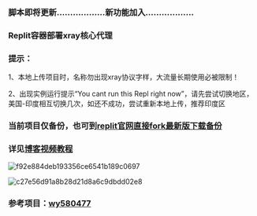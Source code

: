 ### 脚本即将更新………………新功能加入………………

### Replit容器部署xray核心代理
### 提示：
1、本地上传项目时，名称勿出现xray协议字样，大流量长期使用必被限制！

2、出现实例运行提示“You cant run this Repl right now”，请先尝试切换地区，美国-印度相互切换几次，如还不成功，尝试重新本地上传，推荐印度区
### 当前项目仅备份，也可到[replit官网直接fork最新版下载备份](https://replit.com/@ygkkkk?tab=repls)
### 详见[博客视频教程](https://ygkkk.blogspot.com/2022/12/replit-xray-vmess-vless-trojan-shadowsocks.html)

![f92e884deb193356ce6541b189c0697](https://user-images.githubusercontent.com/121604513/216213650-708d5f67-3b42-44c8-ae94-b83988bd534d.png)

![c27e56d91a8b28d21d8a6c9dbdd02e8](https://user-images.githubusercontent.com/121604513/213597462-964894e2-50b1-419a-bae1-8d8ada8b1e65.png)
### 参考项目：[wy580477](https://github.com/wy580477/replit-trojan)
